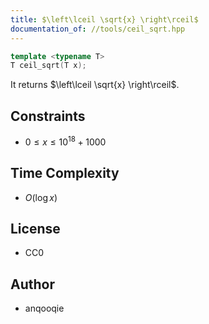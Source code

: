 ```yaml
---
title: $\left\lceil \sqrt{x} \right\rceil$
documentation_of: //tools/ceil_sqrt.hpp
---
```


```cpp
template <typename T>
T ceil_sqrt(T x);
```

It returns $\left\lceil \sqrt{x} \right\rceil$.

## Constraints
- $0 \leq x \leq 10^{18} + 1000$

## Time Complexity
- $O(\log x)$

## License
- CC0

## Author
- anqooqie
